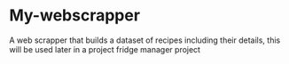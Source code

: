 # My-webscrapper
A web scrapper that builds a dataset of recipes including their details, this will
be used later in a project fridge manager project

